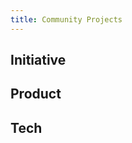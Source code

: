 ```yaml
---
title: Community Projects
---
```


<head>
  <title>C4GT - Community Projects</title>
 </head>

## Initiative

## Product

## Tech